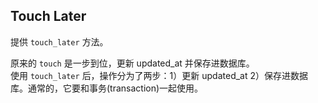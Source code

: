 ## Touch Later

提供 `touch_later` 方法。

原来的 `touch` 是一步到位，更新 updated_at 并保存进数据库。
<br>
使用 `touch_later` 后，操作分为了两步：1）更新 updated_at 2）保存进数据库。通常的，它要和事务(transaction)一起使用。
